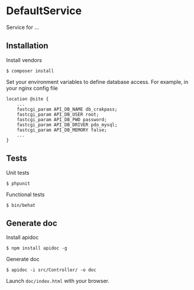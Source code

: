 DefaultService
===================

Service for ...

Installation
------------

Install vendors

    $ composer install

Set your environment variables to define database access. For example, in your nginx config file

    location @site {
        ...
        fastcgi_param API_DB_NAME db_crakpass;
        fastcgi_param API_DB_USER root;
        fastcgi_param API_DB_PWD password;
        fastcgi_param API_DB_DRIVER pdo_mysql;
        fastcgi_param API_DB_MEMORY false;
        ...
    }

Tests
------------

Unit tests

    $ phpunit

Functional tests

    $ bin/behat

Generate doc
------------

Install apidoc

    $ npm install apidoc -g

Generate doc

    $ apidoc -i src/Controller/ -o doc

Launch `doc/index.html` with your browser.
